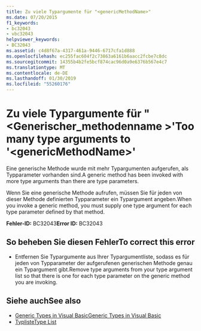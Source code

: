 ```yaml
---
title: Zu viele Typargumente für "<genericMethodName>"
ms.date: 07/20/2015
f1_keywords:
- bc32043
- vbc32043
helpviewer_keywords:
- BC32043
ms.assetid: c4d8f67a-4317-461a-9446-6717cfa1d888
ms.openlocfilehash: ec255fac604f2c73863a6161b6aacc2fcbe7c8dc
ms.sourcegitcommit: 14355b4b2fe5bcf874cac96d0a9e6376b567e4c7
ms.translationtype: MT
ms.contentlocale: de-DE
ms.lasthandoff: 01/30/2019
ms.locfileid: "55260176"
---
```

# <a name="too-many-type-arguments-to-genericmethodname"></a><span data-ttu-id="16ede-102">Zu viele Typargumente für "\<Generischer_methodenname >'</span><span class="sxs-lookup"><span data-stu-id="16ede-102">Too many type arguments to '\<genericMethodName>'</span></span>
<span data-ttu-id="16ede-103">Eine generische Methode wurde mit mehr Typargumenten aufgerufen, als Typparameter vorhanden sind.</span><span class="sxs-lookup"><span data-stu-id="16ede-103">A generic method has been invoked with more type arguments than there are type parameters.</span></span>  
  
 <span data-ttu-id="16ede-104">Wenn Sie eine generische Methode aufrufen, müssen Sie für jeden von dieser Methode definierten Typparameter ein Typargument angeben.</span><span class="sxs-lookup"><span data-stu-id="16ede-104">When you invoke a generic method, you must supply one type argument for each type parameter defined by that method.</span></span>  
  
 <span data-ttu-id="16ede-105">**Fehler-ID:** BC32043</span><span class="sxs-lookup"><span data-stu-id="16ede-105">**Error ID:** BC32043</span></span>  
  
## <a name="to-correct-this-error"></a><span data-ttu-id="16ede-106">So beheben Sie diesen Fehler</span><span class="sxs-lookup"><span data-stu-id="16ede-106">To correct this error</span></span>  
  
-   <span data-ttu-id="16ede-107">Entfernen Sie Typargumente aus Ihrer Typargumentliste, sodass es für jeden von Typparameter der aufgerufenen generischen Methode genau ein Typargument gibt.</span><span class="sxs-lookup"><span data-stu-id="16ede-107">Remove type arguments from your type argument list so that there is one for each type parameter on the generic method you are invoking.</span></span>  
  
## <a name="see-also"></a><span data-ttu-id="16ede-108">Siehe auch</span><span class="sxs-lookup"><span data-stu-id="16ede-108">See also</span></span>
- [<span data-ttu-id="16ede-109">Generic Types in Visual Basic</span><span class="sxs-lookup"><span data-stu-id="16ede-109">Generic Types in Visual Basic</span></span>](../../visual-basic/programming-guide/language-features/data-types/generic-types.md)
- [<span data-ttu-id="16ede-110">Typliste</span><span class="sxs-lookup"><span data-stu-id="16ede-110">Type List</span></span>](../../visual-basic/language-reference/statements/type-list.md)
